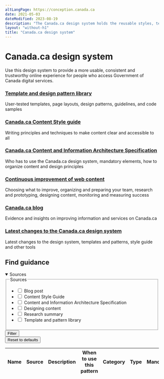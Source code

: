 ```yaml
---
altLangPage: https://conception.canada.ca
date: 2021-05-03
dateModified: 2023-08-19
description: "The Canada.ca design system holds the reusable styles, templates and patterns that make Government of Canada digital services more usable, consistent and trustworthy."
layout: "without-h1"
title: "Canada.ca design system"
---
```

<h1 property="name" id="wb-cont" property="name headline" dir="ltr">Canada.ca design system</h1>
<p>Use this design system to provide a more usable, consistent and trustworthy online experience for people who access Government of Canada digital services.</p>
<section>
  <div class="row">
    <section class="wb-eqht gc-drmt">
      <div class="col-md-4">
        <h3 class="h5"><a href="{{ site.url }}/pattern-library.html">Template and design pattern library</a></h3>
        <p>User-tested templates, page layouts, design patterns, guidelines, and code samples</p>
      </div>
      <div class="col-md-4">
        <h3 class="h5"><a href="{{ site.url }}/style-guide/">Canada.ca Content Style guide</a></h3>
        <p>Writing principles and techniques to make content clear and accessible to all</p>
      </div>
      <div class="col-md-4">
        <h3 class="h5"><a href="{{ site.url }}/architecture/canada-content-information-architecture-specification.html">Canada.ca Content and Information Architecture Specification</a></h3>
        <p>Who has to use the Canada.ca design system, mandatory elements, how to organize content and design principles</p>
      </div>
      <div class="col-md-4">
        <h3 class="h5"><a href="{{ site.url }}/continuous-improvement.html">Continuous improvement of web content </a></h3>
        <p>Choosing what to improve, organizing and preparing your team, research and prototyping, designing content, monitoring and measuring success</p>
      </div>
      <div class="col-md-4">
        <h3 class="h5"><a href="{{ site.urlblogca }}">Canada.ca blog</a></h3>
        <p>Evidence and insights on improving information and services on Canada.ca</p>
      </div>
      <div class="col-md-4">
        <h3 class="h5"><a href="{{ site.url }}/about/latest-changes.html">Latest changes to the Canada.ca design system</a></h3>
        <p>Latest changes to the design system, templates and patterns, style guide and other tools</p>
      </div>
    </section>
  </div>
</section>
<section>
  <h2>Find guidance</h2>
  <div class="row mrgn-tp-md">
    <div class="col-md-3 small">
      <details open>
        <summary class="bg-primary text-center">Sources</summary>
        <form class="wb-tables-filter mrgn-lft-md mrgn-rght-md" data-bind-to="design">
          <div class="row">
            <div class="form-group">
              <fieldset>
                <legend class="wb-inv"><span class="field-name">Sources</span></legend>
                <ul class="list-unstyled">
                  <li class="checkbox">
                    <label for="dt_source1">
                      <input type="checkbox" id="dt_source1" name="dt_source" data-column="1" value="Blog post">
                      Blog post</label>
                  </li>
                  <li class="checkbox">
                    <label for="dt_source2">
                      <input type="checkbox" id="dt_source2" name="dt_source" data-column="1" value="Content Style Guide">
                      Content Style Guide</label>
                  </li>
                  <li class="checkbox">
                    <label for="dt_source3">
                      <input type="checkbox" id="dt_source3" name="dt_source" data-column="1" value="Content and Information Architecture Specification">
                      Content and Information Architecture Specification</label>
                  </li>
                  <li class="checkbox">
                    <label for="dt_source4">
                      <input type="checkbox" id="dt_source4" name="dt_source" data-column="1" value="Designing content">
                      Designing content</label>
                  </li>
                  <li class="checkbox">
                    <label for="dt_source5">
                      <input type="checkbox" id="dt_source5" name="dt_source" data-column="1" value="Research summary">
                      Research summary</label>
                  </li>
                  <li class="checkbox">
                    <label for="dt_source6">
                      <input type="checkbox" id="dt_source6" name="dt_source" data-column="1" value="Template and pattern library">
                      Template and pattern library</label>
                  </li>
                </ul>
              </fieldset>
            </div>
            <div class="col-md-12">
              <button type="submit" class="btn btn-primary full-width" aria-controls="dataset-filter"><span class="fas fa-filter mrgn-rght-sm"></span> Filter</button>
            </div>
            <div class="col-md-12 mrgn-tp-md">
              <button type="reset" class="btn btn-default full-width">Reset to defaults</button>
            </div>
          </div>
        </form>
      </details>
    </div>
    <div class="col-md-9">
      <div class="panel panel-default">
        <div class="mrgn-tp-md mrgn-bttm-md">
          <table class="wb-tables table table-striped small mrgn-tp-lg brdr-tp" aria-live="polite" id="design" data-page-length="25" data-wb-tables="{
            &quot;bDeferRender&quot;: true,
            &quot;ajaxSource&quot;: &quot;./ajax/patterns-01-en.json&quot;,
            &quot;order&quot;: [0, &quot;asc&quot;],
            &quot;paging&quot;: true,
            &quot;info&quot;: true,
            &quot;columns&quot;: [
            { &quot;data&quot;: &quot;NAME&quot;, &quot;className&quot;: &quot;&quot; },
            { &quot;data&quot;: &quot;SOURCE&quot;, &quot;className&quot;: &quot;&quot; },
            { &quot;data&quot;: &quot;DESCRIPTION&quot;, &quot;className&quot;: &quot;&quot;, &quot;orderable&quot;: false },
            { &quot;data&quot;: &quot;WHENTOUSE&quot;,  &quot;visible&quot;: false },
            { &quot;data&quot;: &quot;CATEGORY&quot;,  &quot;visible&quot;: false },
            { &quot;data&quot;: &quot;TYPE&quot;,  &quot;visible&quot;: false },
            { &quot;data&quot;: &quot;MANDATORY&quot;,  &quot;visible&quot;: false },
            { &quot;data&quot;: &quot;TANDP&quot;,  &quot;visible&quot;: false }
            ]
            }">
            <thead>
              <tr>
                <th class="col-md-05">Name</th>
                <th class="col-md-02">Source</th>
                <th class="col-md-05">Description</th>
                <th>When to use this pattern</th>
                <th>Category</th>
                <th>Type</th>
                <th>Mandatory</th>
                <th>Tempalates and patterns</th>
              </tr>
            </thead>
          </table>
        </div>
      </div>
    </div>
  </div>
</section>

